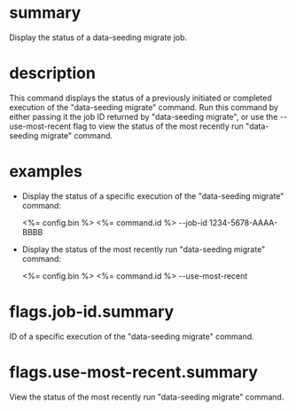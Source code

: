 # summary

Display the status of a data-seeding migrate job.

# description

This command displays the status of a previously initiated or completed execution of the "data-seeding migrate" command. Run this command by either passing it the job ID returned by "data-seeding migrate", or use the --use-most-recent flag to view the status of the most recently run "data-seeding migrate" command.

# examples

- Display the status of a specific execution of the "data-seeding migrate" command:

  <%= config.bin %> <%= command.id %> --job-id 1234-5678-AAAA-BBBB

- Display the status of the most recently run "data-seeding migrate" command:

  <%= config.bin %> <%= command.id %> --use-most-recent
  
# flags.job-id.summary

ID of a specific execution of the "data-seeding migrate" command.
  
# flags.use-most-recent.summary

View the status of the most recently run "data-seeding migrate" command.
